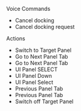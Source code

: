 Voice Commands

* Cancel docking
* Cancel docking request

Actions

* Switch to Target Panel
* Go to Next Panel Tab
* Go to Next Panel Tab
* UI Panel SELECT
* UI Panel Down
* UI Panel Select
* Previous Panel Tab
* Previous Panel Tab
* Switch off Target Panel